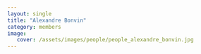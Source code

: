 ```yaml
---
layout: single
title: "Alexandre Bonvin"
category: members
image:
   cover: /assets/images/people/people_alexandre_bonvin.jpg
---
```


